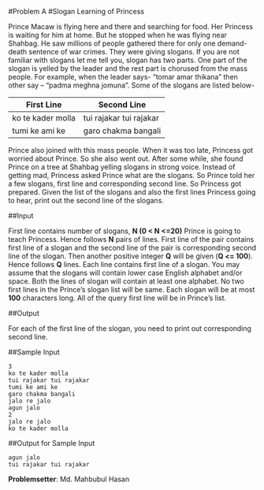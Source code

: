 #Problem A
#Slogan Learning of Princess
 
Prince Macaw is flying here and there and searching for food. Her Princess is waiting for him at home. But he stopped when he was flying near Shahbag. He saw millions of people gathered there for only one demand- death sentence of war crimes. They were giving slogans. If you are not familiar with slogans let me tell you, slogan has two parts. One part of the slogan is yelled by the leader and the rest part is chorused from the mass people. For example, when the leader says- “tomar amar thikana” then other say – “padma meghna jomuna”. Some of the slogans are listed below-
 
| First Line        | Second Line             |
|-------------------|-------------------------|
| ko te kader molla | tui rajakar tui rajakar |
| tumi ke ami ke    | garo chakma bangali     |
 
Prince also joined with this mass people. When it was too late, Princess got worried about Prince. So she also went out. After some while, she found Prince on a tree at Shahbag yelling slogans in strong voice. Instead of getting mad, Princess asked Prince what are the slogans. So Prince told her a few slogans, first line and corresponding second line. So Princess got prepared. Given the list of the slogans and also the first lines Princess going to hear, print out the second line of the slogans.
 
##Input
 
First line contains number of slogans, **N (0 < N <=20)** Prince is going to teach Princess. Hence follows **N** pairs of lines. First line of the pair contains first line of a slogan and the second line of the pair is corresponding second line of the slogan. Then another positive integer **Q** will be given (**Q <= 100**). Hence follows **Q** lines. Each line contains first line of a slogan. You may assume that the slogans will contain lower case English alphabet and/or space. Both the lines of slogan will contain at least one alphabet. No two first lines in the Prince’s slogan list will be same. Each slogan will be at most **100** characters long. All of the query first line will be in Prince’s list.
 
##Output
 
For each of the first line of the slogan, you need to print out corresponding second line.
 
##Sample Input
```
3
ko te kader molla
tui rajakar tui rajakar
tumi ke ami ke
garo chakma bangali
jalo re jalo
agun jalo
2
jalo re jalo
ko te kader molla
```

##Output for Sample Input
```
agun jalo
tui rajakar tui rajakar
```
 
**Problemsetter**: Md. Mahbubul Hasan
